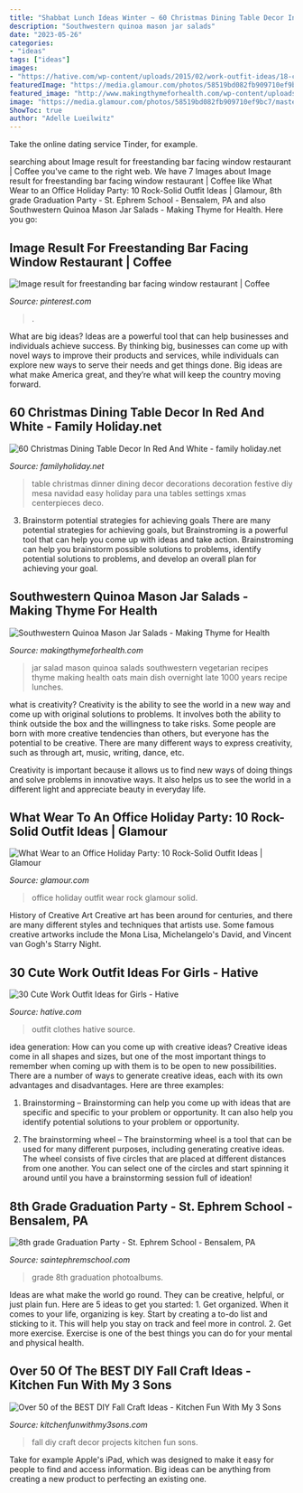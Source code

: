```yaml
---
title: "Shabbat Lunch Ideas Winter ~ 60 Christmas Dining Table Decor In Red And White"
description: "Southwestern quinoa mason jar salads"
date: "2023-05-26"
categories:
- "ideas"
tags: ["ideas"]
images:
- "https://hative.com/wp-content/uploads/2015/02/work-outfit-ideas/18-cute-work-outfit-ideas-for-girls.jpg"
featuredImage: "https://media.glamour.com/photos/58519bd082fb909710ef9bc7/master/h_1025,c_limit/office-holiday-party-2.jpg"
featured_image: "http://www.makingthymeforhealth.com/wp-content/uploads/2016/06/Southwestern-Quinoa-Salad-Jar.jpg"
image: "https://media.glamour.com/photos/58519bd082fb909710ef9bc7/master/h_1025,c_limit/office-holiday-party-2.jpg"
ShowToc: true
author: "Adelle Lueilwitz"
---
```



Take the online dating service Tinder, for example.

	

		
searching about Image result for freestanding bar facing window restaurant | Coffee you've came to the right web. We have 7 Images about Image result for freestanding bar facing window restaurant | Coffee like What Wear to an Office Holiday Party: 10 Rock-Solid Outfit Ideas | Glamour, 8th grade Graduation Party - St. Ephrem School - Bensalem, PA and also Southwestern Quinoa Mason Jar Salads - Making Thyme for Health. Here you go:
		
    
## Image Result For Freestanding Bar Facing Window Restaurant | Coffee

<img loading=lazy src="https://i.pinimg.com/736x/e5/0f/02/e50f02dabfe4bdb374d0b7e252ca87f0.jpg" onerror="this.onerror=null;this.src='https://tse3.mm.bing.net/th?id=OIP.q7fMbw1R4hXJtKpmU_OksQDYEg&amp;pid=15.1';" alt="Image result for freestanding bar facing window restaurant | Coffee">

_Source: pinterest.com_

>. 

	

What are big ideas?
Ideas are a powerful tool that can help businesses and individuals achieve success. By thinking big, businesses can come up with novel ways to improve their products and services, while individuals can explore new ways to serve their needs and get things done. Big ideas are what make America great, and they’re what will keep the country moving forward.

    
## 60 Christmas Dining Table Decor In Red And White - Family Holiday.net

<img loading=lazy src="http://www.familyholiday.net/wp-content/uploads/2015/11/Christmas-Dining-Table-Decor-In-Red-And-White-73.jpg" onerror="this.onerror=null;this.src='https://tse4.mm.bing.net/th?id=OIP.h3H1ZU9lDZNMpCc3NClLPAHaJQ&amp;pid=15.1';" alt="60 Christmas Dining Table Decor In Red And White - family holiday.net">

_Source: familyholiday.net_

>table christmas dinner dining decor decorations decoration festive diy mesa navidad easy holiday para una tables settings xmas centerpieces deco. 

	

3. Brainstorm potential strategies for achieving goals
There are many potential strategies for achieving goals, but Brainstroming is a powerful tool that can help you come up with ideas and take action. Brainstroming can help you brainstorm possible solutions to problems, identify potential solutions to problems, and develop an overall plan for achieving your goal.

    
## Southwestern Quinoa Mason Jar Salads - Making Thyme For Health

<img loading=lazy src="http://www.makingthymeforhealth.com/wp-content/uploads/2016/06/Southwestern-Quinoa-Salad-Jar.jpg" onerror="this.onerror=null;this.src='https://tse4.mm.bing.net/th?id=OIP.iBBLw71iHDuC9C3AxPzMsAHaKi&amp;pid=15.1';" alt="Southwestern Quinoa Mason Jar Salads - Making Thyme for Health">

_Source: makingthymeforhealth.com_

>jar salad mason quinoa salads southwestern vegetarian recipes thyme making health oats main dish overnight late 1000 years recipe lunches. 

	

what is creativity?
Creativity is the ability to see the world in a new way and come up with original solutions to problems. It involves both the ability to think outside the box and the willingness to take risks.
Some people are born with more creative tendencies than others, but everyone has the potential to be creative. There are many different ways to express creativity, such as through art, music, writing, dance, etc.

Creativity is important because it allows us to find new ways of doing things and solve problems in innovative ways. It also helps us to see the world in a different light and appreciate beauty in everyday life.

    
## What Wear To An Office Holiday Party: 10 Rock-Solid Outfit Ideas | Glamour

<img loading=lazy src="https://media.glamour.com/photos/58519bd082fb909710ef9bc7/master/h_1025,c_limit/office-holiday-party-2.jpg" onerror="this.onerror=null;this.src='https://tse4.mm.bing.net/th?id=OIP.SXkOOjA2_isBdXwwBxhSHAHaKW&amp;pid=15.1';" alt="What Wear to an Office Holiday Party: 10 Rock-Solid Outfit Ideas | Glamour">

_Source: glamour.com_

>office holiday outfit wear rock glamour solid. 

	

History of Creative Art
Creative art has been around for centuries, and there are many different styles and techniques that artists use. Some famous creative artworks include the Mona Lisa, Michelangelo's David, and Vincent van Gogh's Starry Night.

    
## 30 Cute Work Outfit Ideas For Girls - Hative

<img loading=lazy src="https://hative.com/wp-content/uploads/2015/02/work-outfit-ideas/18-cute-work-outfit-ideas-for-girls.jpg" onerror="this.onerror=null;this.src='https://tse3.mm.bing.net/th?id=OIP.fmzhbVcSDakBv3mCOtr35QHaNU&amp;pid=15.1';" alt="30 Cute Work Outfit Ideas for Girls - Hative">

_Source: hative.com_

>outfit clothes hative source. 

	

idea generation: How can you come up with creative ideas?
Creative ideas come in all shapes and sizes, but one of the most important things to remember when coming up with them is to be open to new possibilities. There are a number of ways to generate creative ideas, each with its own advantages and disadvantages. Here are three examples:
1. Brainstorming – Brainstorming can help you come up with ideas that are specific and specific to your problem or opportunity. It can also help you identify potential solutions to your problem or opportunity.

2. The brainstorming wheel – The brainstorming wheel is a tool that can be used for many different purposes, including generating creative ideas. The wheel consists of five circles that are placed at different distances from one another. You can select one of the circles and start spinning it around until you have a brainstorming session full of ideation!


    
## 8th Grade Graduation Party - St. Ephrem School - Bensalem, PA

<img loading=lazy src="https://saintephremschool.com/photoalbums/8th-grade-graduation-party/18954679_10212823985540633_5927490914512906968_o.jpg" onerror="this.onerror=null;this.src='https://tse4.mm.bing.net/th?id=OIP.jdG-bPveRpD7xxmjju4q9AHaE7&amp;pid=15.1';" alt="8th grade Graduation Party - St. Ephrem School - Bensalem, PA">

_Source: saintephremschool.com_

>grade 8th graduation photoalbums. 

	

Ideas are what make the world go round. They can be creative, helpful, or just plain fun. Here are 5 ideas to get you started: 1. Get organized. When it comes to your life, organizing is key. Start by creating a to-do list and sticking to it. This will help you stay on track and feel more in control. 2. Get more exercise. Exercise is one of the best things you can do for your mental and physical health.

    
## Over 50 Of The BEST DIY Fall Craft Ideas - Kitchen Fun With My 3 Sons

<img loading=lazy src="http://kitchenfunwithmy3sons.com/wp-content/uploads/2016/08/the-best-diy-fall-craft-ideas-kids-home-decor-projects-36.jpg" onerror="this.onerror=null;this.src='https://tse4.mm.bing.net/th?id=OIP.nyIwGFo6K4ZgD9Ew2ueuVQHaKl&amp;pid=15.1';" alt="Over 50 of the BEST DIY Fall Craft Ideas - Kitchen Fun With My 3 Sons">

_Source: kitchenfunwithmy3sons.com_

>fall diy craft decor projects kitchen fun sons. 

	

Take for example Apple's iPad, which was designed to make it easy for people to find and access information. Big ideas can be anything from creating a new product to perfecting an existing one.

